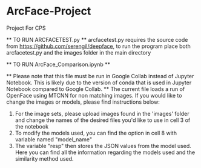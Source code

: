 # ArcFace-Project
Project For CPS

** TO RUN ARCFACETEST.py **
arcfacetest.py requires the source code from https://github.com/serengil/deepface, to run the program place both arcfacetest.py and the images folder in the main directory

** TO RUN ArcFace_Comparison.ipynb **

** Please note that this file must be run in Google Collab instead of Jupyter Notebook. This is likely due to the version of conda that is used in Jupyter Notebook compared to Google Collab.
** The current file loads a run of OpenFace using MTCNN for non matching images. If you would like to change the images or models, please find instructions below:

1. For the image sets, please upload images found in the 'images' folder and change the names of the desired files you'd like to use in cell 3 of the notebook
2. To modify the models used, you can find the option in cell 8 with variable named "model_name"
3. The variable "resp" then stores the JSON values from the model used. Here you can find all the information regarding the models used and the similarity method used.
